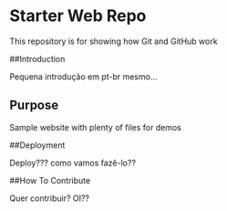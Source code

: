 # Starter Web Repo

This repository is for showing how Git and GitHub work

##Introduction

Pequena introdução em pt-br mesmo...

## Purpose

Sample website with plenty of files for demos

##Deployment

Deploy??? como vamos fazê-lo??

##How To Contribute

Quer contribuir? OI??
